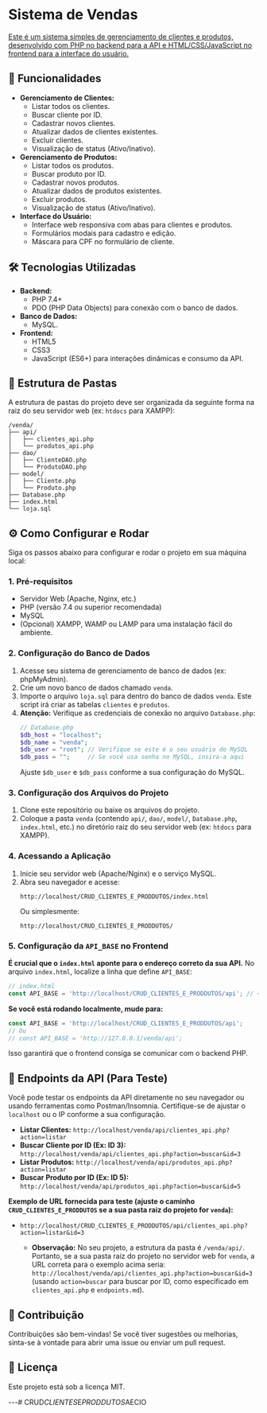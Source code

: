 # Sistema de Vendas

[Este é um sistema simples de gerenciamento de clientes e produtos, desenvolvido com PHP no backend para a API e HTML/CSS/JavaScript no frontend para a interface do usuário.]()

## 🚀 Funcionalidades

* **Gerenciamento de Clientes:**
    * Listar todos os clientes.
    * Buscar cliente por ID.
    * Cadastrar novos clientes.
    * Atualizar dados de clientes existentes.
    * Excluir clientes.
    * Visualização de status (Ativo/Inativo).
* **Gerenciamento de Produtos:**
    * Listar todos os produtos.
    * Buscar produto por ID.
    * Cadastrar novos produtos.
    * Atualizar dados de produtos existentes.
    * Excluir produtos.
    * Visualização de status (Ativo/Inativo).
* **Interface do Usuário:**
    * Interface web responsiva com abas para clientes e produtos.
    * Formulários modais para cadastro e edição.
    * Máscara para CPF no formulário de cliente.

## 🛠️ Tecnologias Utilizadas

* **Backend:**
    * PHP 7.4+
    * PDO (PHP Data Objects) para conexão com o banco de dados.
* **Banco de Dados:**
    * MySQL.
* **Frontend:**
    * HTML5
    * CSS3
    * JavaScript (ES6+) para interações dinâmicas e consumo da API.

## 📁 Estrutura de Pastas

A estrutura de pastas do projeto deve ser organizada da seguinte forma na raiz do seu servidor web (ex: `htdocs` para XAMPP):

```
/venda/
├── api/
│   ├── clientes_api.php
│   └── produtos_api.php
├── dao/
│   ├── ClienteDAO.php
│   └── ProdutoDAO.php
├── model/
│   ├── Cliente.php
│   └── Produto.php
├── Database.php
├── index.html
└── loja.sql
```

## ⚙️ Como Configurar e Rodar

Siga os passos abaixo para configurar e rodar o projeto em sua máquina local:

### 1. Pré-requisitos

* Servidor Web (Apache, Nginx, etc.)
* PHP (versão 7.4 ou superior recomendada)
* MySQL
* (Opcional) XAMPP, WAMP ou LAMP para uma instalação fácil do ambiente.

### 2. Configuração do Banco de Dados

1.  Acesse seu sistema de gerenciamento de banco de dados (ex: phpMyAdmin).
2.  Crie um novo banco de dados chamado `venda`.
3.  Importe o arquivo `loja.sql` para dentro do banco de dados `venda`. Este script irá criar as tabelas `clientes` e `produtos`.
4.  **Atenção:** Verifique as credenciais de conexão no arquivo `Database.php`:
    ```php
    // Database.php
    $db_host = "localhost";
    $db_name = "venda";
    $db_user = "root"; // Verifique se este é o seu usuário do MySQL
    $db_pass = "";     // Se você usa senha no MySQL, insira-a aqui
    ```
    Ajuste `$db_user` e `$db_pass` conforme a sua configuração do MySQL.

### 3. Configuração dos Arquivos do Projeto

1.  Clone este repositório ou baixe os arquivos do projeto.
2.  Coloque a pasta `venda` (contendo `api/`, `dao/`, `model/`, `Database.php`, `index.html`, etc.) no diretório raiz do seu servidor web (ex: `htdocs` para XAMPP).

### 4. Acessando a Aplicação

1.  Inicie seu servidor web (Apache/Nginx) e o serviço MySQL.
2.  Abra seu navegador e acesse:
    ```
    http://localhost/CRUD_CLIENTES_E_PRODDUTOS/index.html
    ```
    Ou simplesmente:
    ```
    http://localhost/CRUD_CLIENTES_E_PRODDUTOS/
    ```

### 5. Configuração da `API_BASE` no Frontend

**É crucial que o `index.html` aponte para o endereço correto da sua API.** No arquivo `index.html`, localize a linha que define `API_BASE`:

```javascript
// index.html
const API_BASE = 'http://localhost/CRUD_CLIENTES_E_PRODDUTOS/api'; // <--- Altere esta linha
```

**Se você está rodando localmente, mude para:**

```javascript
const API_BASE = 'http://localhost/CRUD_CLIENTES_E_PRODDUTOS/api';
// Ou
// const API_BASE = 'http://127.0.0.1/venda/api';
```

Isso garantirá que o frontend consiga se comunicar com o backend PHP.


## 🧪 Endpoints da API (Para Teste)

Você pode testar os endpoints da API diretamente no seu navegador ou usando ferramentas como Postman/Insomnia. Certifique-se de ajustar o `localhost` ou o IP conforme a sua configuração.

* **Listar Clientes:**
    `http://localhost/venda/api/clientes_api.php?action=listar`
* **Buscar Cliente por ID (Ex: ID 3):**
    `http://localhost/venda/api/clientes_api.php?action=buscar&id=3`
* **Listar Produtos:**
    `http://localhost/venda/api/produtos_api.php?action=listar`
* **Buscar Produto por ID (Ex: ID 5):**
    `http://localhost/venda/api/produtos_api.php?action=buscar&id=5`

**Exemplo de URL fornecida para teste (ajuste o caminho `CRUD_CLIENTES_E_PRODDUTOS` se a sua pasta raiz do projeto for `venda`):**

* `http://localhost/CRUD_CLIENTES_E_PRODDUTOS/api/clientes_api.php?action=listar&id=3`

    * **Observação:** No seu projeto, a estrutura da pasta é `/venda/api/`. Portanto, se a sua pasta raiz do projeto no servidor web for `venda`, a URL correta para o exemplo acima seria: `http://localhost/venda/api/clientes_api.php?action=buscar&id=3` (usando `action=buscar` para buscar por ID, como especificado em `clientes_api.php` e `endpoints.md`).

## 🤝 Contribuição

Contribuições são bem-vindas! Se você tiver sugestões ou melhorias, sinta-se à vontade para abrir uma issue ou enviar um pull request.

## 📝 Licença

Este projeto está sob a licença MIT.

---#   C R U D _ C L I E N T E S _ E _ P R O D D U T O S _ A E C I O 
 
 